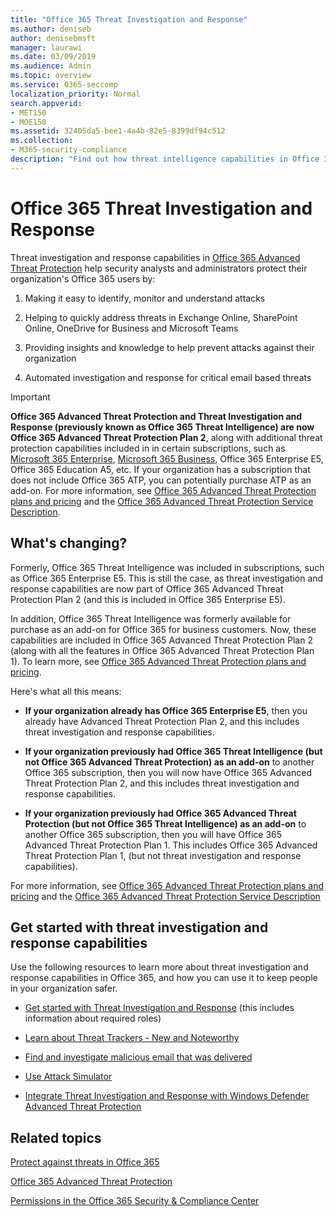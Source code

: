 ```yaml
---
title: "Office 365 Threat Investigation and Response"
ms.author: deniseb
author: denisebmsft
manager: laurawi
ms.date: 03/09/2019
ms.audience: Admin
ms.topic: overview
ms.service: O365-seccomp
localization_priority: Normal
search.appverid:
- MET150
- MOE150
ms.assetid: 32405da5-bee1-4a4b-82e5-8399df94c512
ms.collection: 
- M365-security-compliance
description: "Find out how threat intelligence capabilities in Office 365 Advanced Threat Protection can help you research threats against your organization, respond to malware, phishing, and other attacks that Office 365 has detected on your behalf, and search for threat indicators."
---
```


# Office 365 Threat Investigation and Response

Threat investigation and response capabilities in [Office 365 Advanced Threat Protection](office-365-atp.md) help security analysts and administrators protect their organization's Office 365 users by:
  
1. Making it easy to identify, monitor and understand attacks
    
2. Helping to quickly address threats in Exchange Online, SharePoint Online, OneDrive for Business and Microsoft Teams
    
3. Providing insights and knowledge to help prevent attacks against their organization

4. Automated investigation and response for critical email based threats
    
> [!IMPORTANT]
> **Office 365 Advanced Threat Protection and Threat Investigation and Response (previously known as Office 365 Threat Intelligence) are now Office 365 Advanced Threat Protection Plan 2**, along with additional threat protection capabilities included in in certain subscriptions, such as [Microsoft 365 Enterprise](https://www.microsoft.com/microsoft-365/enterprise/home), [Microsoft 365 Business](https://www.microsoft.com/microsoft-365/business), Office 365 Enterprise E5, Office 365 Education A5, etc. If your organization has a subscription that does not include Office 365 ATP, you can potentially purchase ATP as an add-on. For more information, see [Office 365 Advanced Threat Protection plans and pricing](https://products.office.com/exchange/advance-threat-protection) and the [Office 365 Advanced Threat Protection Service Description](https://docs.microsoft.com/office365/servicedescriptions/office-365-advanced-threat-protection-service-description#whats-new-in-office-365-advanced-threat-protection-atp). 
  
## What's changing?

Formerly, Office 365 Threat Intelligence was included in subscriptions, such as Office 365 Enterprise E5. This is still the case, as threat investigation and response capabilities are now part of Office 365 Advanced Threat Protection Plan 2 (and this is included in Office 365 Enterprise E5). 

In addition, Office 365 Threat Intelligence was formerly available for purchase as an add-on for Office 365 for business customers. Now, these capabilities are included in Office 365 Advanced Threat Protection Plan 2 (along with all the features in Office 365 Advanced Threat Protection Plan 1). To learn more, see [Office 365 Advanced Threat Protection plans and pricing](https://products.office.com/exchange/advance-threat-protection).

Here's what all this means:

- **If your organization already has Office 365 Enterprise E5**, then you already have Advanced Threat Protection Plan 2, and this includes threat investigation and response capabilities.

- **If your organization previously had Office 365 Threat Intelligence (but not Office 365 Advanced Threat Protection) as an add-on** to another Office 365 subscription, then you will now have Office 365 Advanced Threat Protection Plan 2, and this includes threat investigation and response capabilities. 

- **If your organization previously had Office 365 Advanced Threat Protection (but not Office 365 Threat Intelligence) as an add-on** to another Office 365 subscription, then you will have Office 365 Advanced Threat Protection Plan 1. This includes Office 365 Advanced Threat Protection Plan 1, (but not threat investigation and response capabilities).

For more information, see [Office 365 Advanced Threat Protection plans and pricing](https://products.office.com/exchange/advance-threat-protection) and the [Office 365 Advanced Threat Protection Service Description](https://docs.microsoft.com/office365/servicedescriptions/office-365-advanced-threat-protection-service-description#whats-new-in-office-365-advanced-threat-protection-atp)

## Get started with threat investigation and response capabilities

Use the following resources to learn more about threat investigation and response capabilities in Office 365, and how you can use it to keep people in your organization safer.
  
- [Get started with Threat Investigation and Response](get-started-with-ti.md) (this includes information about required roles) 
    
- [Learn about Threat Trackers - New and Noteworthy](threat-trackers.md)
    
- [Find and investigate malicious email that was delivered](investigate-malicious-email-that-was-delivered.md)
    
- [Use Attack Simulator](attack-simulator.md)
    
- [Integrate Threat Investigation and Response with Windows Defender Advanced Threat Protection](integrate-office-365-ti-with-wdatp.md)
    
## Related topics

[Protect against threats in Office 365](protect-against-threats.md)
  
[Office 365 Advanced Threat Protection](office-365-atp.md)
  
[Permissions in the Office 365 Security &amp; Compliance Center](permissions-in-the-security-and-compliance-center.md)
 
